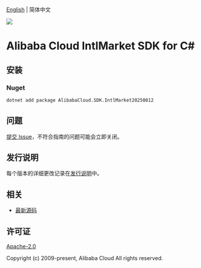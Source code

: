 [English](README.md) | 简体中文

![](https://aliyunsdk-pages.alicdn.com/icons/AlibabaCloud.svg)

# Alibaba Cloud IntlMarket SDK for C#

## 安装

### Nuget

```bash
dotnet add package AlibabaCloud.SDK.IntlMarket20250812
```

## 问题

[提交 Issue](https://github.com/aliyun/alibabacloud-csharp-sdk/issues/new)，不符合指南的问题可能会立即关闭。

## 发行说明

每个版本的详细更改记录在[发行说明](./ChangeLog.md)中。

## 相关

* [最新源码](https://github.com/aliyun/alibabacloud-csharp-sdk/)

## 许可证

[Apache-2.0](http://www.apache.org/licenses/LICENSE-2.0)

Copyright (c) 2009-present, Alibaba Cloud All rights reserved.

